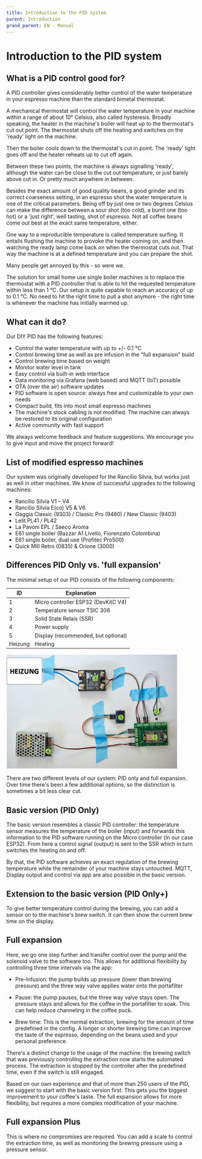 ```yaml
---
title: Introduction to the PID system
parent: Introduction
grand_parent: EN - Manual
---
```


# Introduction to the PID system

## What is a PID control good for?

A PID controller gives considerably better control of the water temperature in your espresso machine than the standard bimetal thermostat.

A mechanical thermostat will control the water temperature in your machine within a range of about 10° Celsius, also called hysteresis. Broadly speaking, the heater in the machine's boiler will heat up to the thermostat's cut out point. The thermostat shuts off the heating and switches on the 'ready' light on the machine.

Then the boiler cools down to the thermostat's cut in point. The 'ready' light goes off and the heater reheats up to cut off again.

Between these two points, the machine is always signalling 'ready', although the water can be close to the cut out temperature, or just barely above cut in. Or pretty much anywhere in between.

Besides the exact amount of good quality beans, a good grinder and its correct coarseness setting, in an espresso shot the water temperature is one of the critical parameters. Being off by just one or two degrees Celsius can make the difference between a sour shot (too cold), a burnt one (too hot) or a 'just right', well tasting, shot of espresso. Not all coffee beans come out best at the exact same temperature, either.

One way to a reproducible temperature is called temperature surfing. It entails flushing the machine to provoke the heater coming on, and then watching the ready lamp come back on when the thermostat cuts out. That way the machine is at a defined temperature and you can prepare the shot.

Many people get annoyed by this - so were we.

The solution for small home use single boiler machines is to replace the thermostat with a PID controller that is able to hit the requested temperature within less than 1 °C. Our setup is quite capable to reach an accuracy of up to 0.1 °C. No need to hit the right time to pull a shot anymore - the right time is whenever the machine has initially warmed up.

## What can it do?

Our DIY PID has the following features:

- Control the water temperature with up to +/- 0.1 °C
- Control brewing time as well as pre infusion in the "full expansion" build
- Control brewing time based on weight
- Monitor water level in tank
- Easy control via built-in web interface
- Data monitoring via Grafana (web based) and MQTT (IoT) possible
- OTA (over the air) software updates
- PID software is open source: always free and customizable to your own needs
- Compact build, fits into most small espresso machines
- The machine's stock cabling is not modified. The machine can always be restored to its original configuration
- Active community with fast support

We always welcome feedback and feature suggestions. We encourage you to give input and move the project forward!

## List of modified espresso machines

Our system was originally developed for the Rancilio Silvia, but works just as well in other machines. We know of successful upgrades to the following machines:

- Rancilio Silvia V1 – V4
- Rancilio Silvia E(co) V5 & V6
- Gaggia Classic (9303) / Classic Pro (9480) / New Classic (9403)
- Lelit PL41 / PL42
- La Pavoni EPL / Saeco Aroma
- E61 single boiler (Bazzar A1 Livello, Fiorenzato Colombina)
- E61 single boiler, dual use (Profitec Pro500)
- Quick Mill Retro (0835) & Orione (3000)

## Differences PID Only vs. 'full expansion'

The minimal setup of our PID consists of the following components:

| ID      | Explanation                         |
| ------- | ----------------------------------- |
| 1       | Micro controller ESP32 (DevKitC V4) |
| 2       | Temperature sensor TSIC 306         |
| 3       | Solid State Relais (SSR)            |
| 4       | Power supply                        |
| 5       | Display (recommended, but optional) |
| Heizung | Heating                             |

![Trockenaufbau](/img/intro/einleitung/trockenaufbau.png)

There are two different levels of our system: PID only and full expansion. Over time there's been a few additional options, so the distinction is sometimes a bit less clear cut.

<!--- There would be a graphic here showing the possible levels of the PID, but it's only available in german -->

## Basic version (PID Only)

The basic version resembles a classic PID controller: the temperature sensor measures the temperature of the boiler (input) and forwards this information to the PID software running on the Micro controller (in our case ESP32). From here a control signal (output) is sent to the SSR which in turn switches the heating on and off.

By that, the PID software achieves an exact regulation of the brewing temperature while the remainder of your machine stays untouched. MQTT, Display output and control via app are also possible in the basic version.

## Extension to the basic version (PID Only+)

To give better temperature control during the brewing, you can add a sensor on to the machine's brew switch. It can then show the current brew time on the display.

## Full expansion

Here, we go one step further and transfer control over the pump and the solenoid valve to the software too. This allows for additional flexibility by controlling three time intervals via the app:

- Pre-Infusion: the pump builds up pressure (lower than brewing pressure) and the three way valve applies water onto the portafilter

- Pause: the pump pauses, but the three way valve stays open. The pressure stays and allows for the coffee in the portafilter to soak. This can help reduce channeling in the coffee puck.

- Brew time: This is the normal extraction, brewing for the amount of time predefined in the config. A longer or shorter brewing time can improve the taste of the espresso, depending on the beans used and your personal preference.

There's a distinct change to the usage of the machine: the brewing switch that was previously controlling the extraction now starts the automated process. The extraction is stopped by the controller after the predefined time, even if the switch is still engaged.

Based on our own experience and that of more than 250 users of the PID, we suggest to start with the basic version first. This gets you the biggest improvement to your coffee's taste. The full expansion allows for more flexibility, but requires a more complex modification of your machine.

## Full expansion Plus

This is where no compromises are required. You can add a scale to control the extraction time, as well as monitoring the brewing pressure using a pressure sensor.

